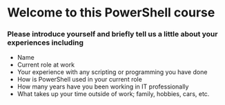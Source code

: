 # Welcome to this PowerShell course

### Please introduce yourself and briefly tell us a little about your experiences including

- Name
- Current role at work
- Your experience with any scripting or programming you have done
- How is PowerShell used in your current role
- How many years have you been working in IT professionally
- What takes up your time outside of work; family, hobbies, cars, etc.

